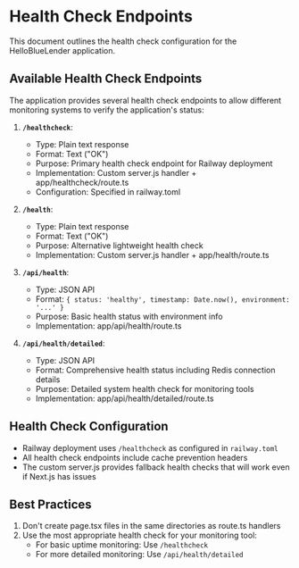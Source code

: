 # Health Check Endpoints

This document outlines the health check configuration for the HelloBlueLender application.

## Available Health Check Endpoints

The application provides several health check endpoints to allow different monitoring systems to verify the application's status:

1. **`/healthcheck`**: 
   - Type: Plain text response
   - Format: Text ("OK")
   - Purpose: Primary health check endpoint for Railway deployment
   - Implementation: Custom server.js handler + app/healthcheck/route.ts
   - Configuration: Specified in railway.toml

2. **`/health`**:
   - Type: Plain text response
   - Format: Text ("OK")
   - Purpose: Alternative lightweight health check
   - Implementation: Custom server.js handler + app/health/route.ts

3. **`/api/health`**:
   - Type: JSON API
   - Format: `{ status: 'healthy', timestamp: Date.now(), environment: '...' }`
   - Purpose: Basic health status with environment info
   - Implementation: app/api/health/route.ts

4. **`/api/health/detailed`**:
   - Type: JSON API
   - Format: Comprehensive health status including Redis connection details
   - Purpose: Detailed system health check for monitoring tools
   - Implementation: app/api/health/detailed/route.ts

## Health Check Configuration

- Railway deployment uses `/healthcheck` as configured in `railway.toml`
- All health check endpoints include cache prevention headers
- The custom server.js provides fallback health checks that will work even if Next.js has issues

## Best Practices

1. Don't create page.tsx files in the same directories as route.ts handlers
2. Use the most appropriate health check for your monitoring tool:
   - For basic uptime monitoring: Use `/healthcheck`
   - For more detailed monitoring: Use `/api/health/detailed`
